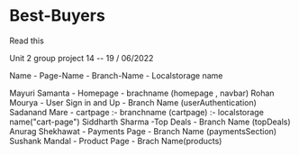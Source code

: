 # Best-Buyers
Read this

Unit 2 group project 14 -- 19 / 06/2022

Name - Page-Name - Branch-Name - Localstorage name

Mayuri Samanta - Homepage - brachname (homepage , navbar)
Rohan Mourya - User Sign in and Up - Branch Name (userAuthentication)
Sadanand Mare - cartpage  :- branchname (cartpage) :- localstorage name("cart-page")
Siddharth Sharma -Top Deals - Branch Name (topDeals)
Anurag Shekhawat - Payments Page - Branch Name (paymentsSection)
Sushank Mandal - Product Page - Brach Name(products)

